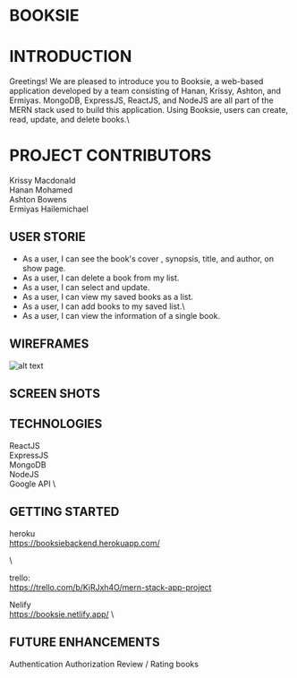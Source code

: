 # BOOKSIE

# INTRODUCTION
Greetings! We are pleased to introduce you to Booksie, a web-based application developed by a team consisting of Hanan, Krissy, Ashton, and Ermiyas. MongoDB, ExpressJS, ReactJS, and NodeJS are all part of the MERN stack used to build this application. Using Booksie, users can create, read, update, and delete books.\


# PROJECT CONTRIBUTORS

Krissy Macdonald\
Hanan Mohamed\
Ashton Bowens\
Ermiyas Hailemichael

## USER STORIE
* As a user, I can see the book's cover , synopsis, title, and author, on show page.
* As a user, I can delete a book from my list.
* As a user, I can select and update.
* As a user, I can view my saved books as a list.
* As a user, I can add books to my saved list.\
* As a user, I can view the information of a single book.

## WIREFRAMES
 ![alt text](https://trello.com/1/cards/63bf7825bb31aa01ebad3be3/attachments/63bf7825bb31aa01ebad3c1d/previews/63bf7826bb31aa01ebad3c2f/download/image.png) 
## SCREEN SHOTS

## TECHNOLOGIES
ReactJS \
ExpressJS \
MongoDB \
NodeJS \
Google API \


## GETTING STARTED

heroku\
https://booksiebackend.herokuapp.com/

\

trello:\
https://trello.com/b/KjRJxh4O/mern-stack-app-project

Nelify\
https://booksie.netlify.app/
\

## FUTURE ENHANCEMENTS
Authentication
Authorization
Review / Rating books
